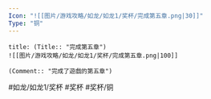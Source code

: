 ```yaml
---
Icon: "![[图片/游戏攻略/如龙/如龙1/奖杯/完成第五章.png|30]]"
Type: "铜"
---
```

```ad-common-bronze-trophy
title: (Title:: "完成第五章")
![[图片/游戏攻略/如龙/如龙1/奖杯/完成第五章.png|100]]

(Comment:: "完成了遊戲的第五章")
```

#如龙/如龙1/奖杯 #奖杯 #奖杯/铜
